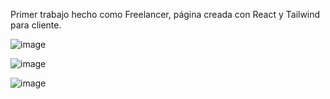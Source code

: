 Primer trabajo hecho como Freelancer, página creada con React y Tailwind para cliente.

![image](https://github.com/JoshuaCandia/LindaRico/assets/99448044/3f025ce9-f7be-494d-9a58-6cdaca1fec2e)

![image](https://github.com/JoshuaCandia/LindaRico/assets/99448044/b4181b1e-af04-41d3-bcc2-ae9c6782d521)

![image](https://github.com/JoshuaCandia/LindaRico/assets/99448044/8d2a2b27-34f4-4100-a72e-6337b9b40d3c)
